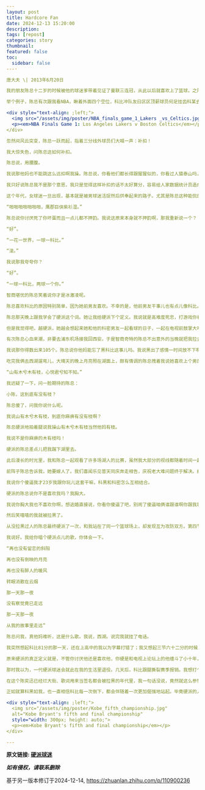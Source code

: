 ```yaml
---
layout: post
title: Hardcore Fan
date: 2024-12-13 15:20:00
description:
tags: [repost]
categories: story
thumbnail:
featured: false
toc:
  sidebar: false
---·

唐大夫 \| 2013年6月20日

我的朋友陈总十二岁的时候被他的球迷爹带着见证了曼联三连冠，从此以后就喜欢上了篮球。之所以第一自然段的转折这么奇特，是因为老牌科密陈总是个奇特的人。

举个例子，陈总有次跟我看NBA，瞅着外面四个空位，科比冲队友曰区区顶薪球员何足挂齿科某去去便回，于是一个人杀进低位，咣一声打铁。

<div style="text-align: ;left;">
  <img src="/assets/img/poster/NBA_finals_game_1_Lakers _vs_Celtics.jpg" alt="NBA Finals Game 1: Los Angeles Lakers v Boston Celtics" style="width: 300px; height: auto;">
  <p><em>NBA Finals Game 1: Los Angeles Lakers v Boston Celtics</em></p>
</div>

忽然间风云突变，陈总一跃而起，指着三分线外球员们大喊一声：补扣！

我大惊失色，问陈总这如何补扣。

陈总说，用腰腹。

我说那他妈也不能跳这么远扣啊我操。陈总说，你看他们都长得跟猩猩似的，你看过人猿泰山吗，人都一跳好几棵树呢。

我只好说陈总我不是那个意思，我只是觉得这样补扣的话不太好算分，容易给人家数据统计员造成一定的困扰。陈总翘起了两条美腿，撩了一下头发说我也觉得不太好算，那还是别勉强了吧。对，第二个奇特例子就是，陈总是个女的。

这个年代，女球迷一旦出现，基本就是被男球迷活捉然后供奉起来的路子。尤其是陈总这种能侃的女球迷，尤其是陈总这种黑丝范儿的女球迷，尤其是陈总这种心上有篮球胸口也有篮球的女球迷。陈总有段时间特别爱找我说话，因为据她说，我是仅有的对她没有非分之想的男球友。当时我义正言辞地否认，说我是觉得我身为一个科黑，这是我的信仰，与你共存尚且值得商榷，谈何交配？陈总大怒，晃着两颗篮球指着我说你必须共存，我不管我不管我就是不管。我说好好好，共存共存，那交配呢？喜上眉梢的陈总说你夸夸科比我就考虑一下和你交配的事情，你要深情，要真挚，还要引经据典。我想了下说：

“啪啪啪啪啪啪啪，鹰郡巨侠紫衫湿。”

陈总说你讨厌死了你坏蛋而且一点儿都不押韵。我说这原来本身就不押韵啊，那我重新说一个？

“好”。

“一花一世界，一球一科比。”

“滚。”

我说那我夸夸你？

“好”。

“一球一科比，两球一个你。”

智商堪忧的陈总笑着说你才是冰激凌呢。

陈总喜欢科比的原因特别简单，因为她前男友喜欢。不幸的是，他前男友干事儿也有点儿像科比。比方说出轨。陈总发现后伤心欲绝，俩月后终于忍不住找我哭诉，眼泪从鹅蛋脸上一直流到乳沟。我说小陈没事儿咱不哭我介绍器大活儿好的高富帅给你好不好。她婉拒了我，说非要跟我出去喝一顿，于是当晚非拉着我睡一张床的陈总哭了个地动山摇。那晚我什么事儿都没干，一是因为科黑科密水火不容，二是因为就算想容，喝多了的她夹着腿嘴还不停地跟我说我想他，女人身上一共就这俩地方能让我干事儿，她还全巧妙地防御了起来。

陈总那天晚上跟我学会了硬派这个词。她让我给硬派下个定义。我说就是高难度死忠，打游戏你看一般那种打一下就死了的都是硬派游戏。陈总说那你看我算硬派吗。我说凭你这身段去演A片应该算硬派，日一下就死了。然后当场发誓以后要变成硬派的陈总问我说，小唐啊你知道你为什么没女朋友吗。我说因为我长得丑，不像科比鹰郡人似月皓腕凝碳黑。陈总说不，因为你不喜欢科比。我说嘿卧槽你知道为什么你分手吗，因为你喜欢科比，你的人生最后会变成一场群P。陈总睁着没摘美瞳的眼睛问我说为什么。我说因为硬派的科比敢一个干五个。然后她嗷一声吐我一身。从那以后陈总就变成了一个硬派科密，连她男朋友的份儿都一起硬了，数据随便就能背出来，在张指导的带领下变成了一个动不动裁判草泥马你行你上啊的女人。

但是我觉得吧，越硬派，她越会想起来她和他的科密男友一起看球的日子，一起在电视前鼓掌大叫，一起在绝杀后拥抱，一起在满场MVP的声音中接吻的日子。只因为每次一个好球，陈总转过脸想亲，却发现旁边经常是念叨着“哎哟我操还真进了”的我，然后脱下拖鞋砸向电视。陈总感叹，世界上最远的距离，就是一个好球我还无法和你击掌相庆。我说不，世界上最远的距离应该是你把科巨侠的球衣当情趣内衣穿，然后你汉子一下就软了。硬派的陈总总爱和我念叨交易这件事，甚至已经跨界到了足球界。有一阵子，只会分析胸罩该买多大的她执意要求切尔西用托雷斯换贝克汉姆。我说你怎么能这么换呢，足球没有这么换的，而且就算能换，你也不要用一个妞换我人生偶像。陈总说为什么不能换，都是人生赢家。你看一个有钱有冠军长得帅，一个没怎么踢拿着钱就把冠军集齐了。我说你怎么不用范冰冰换郭德纲呢，都是名角儿。陈总说，因为这俩都不够硬派，一切交易都只能给硬派。比如说只有乔丹才能单换科比。我说去你妈的你科巨侠有交易否决权岂能让你如此轻易地换了。

有次陈总心血来潮，非要去浦东机场接我回西安。于是智商奇特的陈总不出意外的当晚就把我拉去杭州玩儿了。我俩在西湖那个外婆家排了两个小时的队，陈总感叹说这群人都是等着来上科比的吗。

我说那你得数出来105个。陈总说你他妈能忘了黑科比这事儿吗。我说黑出了感情一时间放不下啊。我一直想告诉她，其实我一点儿都不讨厌科比，我早在漫长的黑科时光中和科比结下了深厚的情谊，只有我们高端黑才能黑科比，低端黑敢来，我们就黑回去。可我一直开不了口，因为这听起来挺像表白的，但我对陈总又没什么意思，所以这事儿最后不了了之。

吃完我俩去西湖遛弯儿，大晴天的晚上月亮照在湖面上，颇有情调的陈总拽着我说她喜欢上个男的，要跟那男的表白，而且还要用古诗词。我说哎哟陈总你这是科密都要有文化了，来来来给我说哪一句古诗词。

“山有木兮木有枝，心悦君兮知不知。”

我迟疑了一下，问一脸期待的陈总：

小陈，这到底有没有枝？

陈总傻了，问我你说什么呢。

我说山有木兮木有枝，到底你麻痹有没有枝啊？

陈总硬派地拍着腿说我操山有木兮木有枝当然他妈有枝。

我说不是你麻痹的木有枝吗！

硬派的陈总差点儿把我踹下湖里去。

此后漫长的时光里，我和陈总一起观看了许多场湖人的比赛，虽然我大部分的视线都随着时间一起在陈总胸口汹涌的流逝了。我曾建议陈总赶紧找个男朋友，别一天就跟我们这些汉子混迹，你看你虽然遇人不淑，但是科比这么铁命中率还有百分之四十六，你撒个网命中率肯定也不低。陈总说那你是说我要把你们男人灌醉了以后上了再好吗，犯规加罚，罚球命中率也高点儿。我统一说你丫身为一个硬派球迷，确实不应该来些文雅的，就应该直接点。但我忘记陈总除了是个硬派球迷外，还是个女人。

前阵子陈总告诉我，她要嫁人了。我们喜闻乐见普天同庆奔走相告，庆祝老大难问题终于解决。结果正当我准备发表一番感言的时候，她说，你给我说一句你喜欢我我就不嫁了。我花了小半个小时才明白，原来山里那个木到底有没有枝一点都不重要。

我说你个傻逼我才23岁我跟你玩儿这套干嘛，科黑和科密怎么互相结合。

硬派的陈总说你不是喜欢我吗？我胸大。

我说你胸大我也不喜欢你啊，想逃婚直接说，你看你傻逼了吧，别闹了傻逼咱俩谁跟谁啊你跟我玩儿这套。

然后笑嘻嘻的我就被拉黑了。

从没拉黑过人的陈总最终硬派了一次，和我站在了同一个篮球场上，却发现互为攻防双方。第四节最后5秒，陈总持球，一个回合定胜负。显然我在最后哨响时刻被陈总干脆利落的隔扣了。我以为这事儿已经完了，结果还吹了个2+1。因为二十分钟后陈总给我打来电话，说你给我唱个歌吧，唱你最讨厌的乐队的你最喜欢的歌，就跟你讨厌科比但是还得给81分跪下一样。

我说好。我给你唱个硬派点儿的歌，你体会一下。

“再也没有留恋的斜阳

再也没有倒映的月亮

再也没有醉人的暖风

转眼消散在云烟

那一天那一夜

没有察觉竟已走远

那一天那一夜

从我的故事里走远”

陈总问我，真他妈难听，这是什么歌。我说，西湖。说完我就挂了电话。

我突然想起科比81分的那一天，还在上高中的我以为字幕打错了；我又想起三节六十二分的时候，我以为达拉斯只有四个人在场上；我想起09年10年我们一边下着注一边看着科巨侠虽千人吾往矣。

原来硬派的真正定义就是，不管你讨厌他还是喜欢他，你硬是和电视上论坛上的他缠斗了小十年，根本没离开过。

那时我以为，一代硬派球迷会就此在我的生活里退役。几天后，科比跟腿撕裂赛季报销。我想打个电话过去安慰一下陈总，可我觉得，硬派的陈总一定不会难受。那时我以为这就是结局了。可我没注意，陈总那个2+1，竟然只是和我打平。就像科比一样，你以为他完了，他总能站起来。你以为他老了，他还真敢接着铁。于是比赛就如此被拖入加时。过了一段日子，墨尔本开陈奕迅的演唱会，大半夜的我的电话响了我接起来，没有人讲话，只有那边演唱会的歌声，和一个女人一起唱歌的声音。我知道那是谁。那时我大概察觉到，我当初是喜欢她的，因为这么些年，我竟从未忘记过她的声音。但无奈开窍太晚，就算是科比也只能当尼克扬了。于是我就假装那是彩铃，一言不发等那首歌完。这次是她挂了电话。

在这个陈奕迅已经烂大街、歌词用来当签名都会被拉黑的年代里，我一句话没说，竟然就这么参悟透了那句话：“应该怎么爱可惜书里从没记载，终于摸出来但岁月却不回来”。就像他终于知道该把谁追回来，却已经丢掉的太多。我不知道她为什么去了墨尔本，我也不知道她现在是什么样，但我知道她一定在很开心地活着。

正如就算科黑如我，也一直相信科比每一次倒下，都会伴随着一次更加倔强地站起。毕竟硬派的人总要习惯人们在你的生活里来来往往，有人七进七出在你身上留下上百刀疤，有人一个回合把你斩于马下。而你依旧得站直了，接受MVP的高呼，纵使有时那听起来像是山海般呼啸的嘘声。

<div style="text-align: ;left;">
  <img src="/assets/img/poster/Kobe_fifth_championship.jpg"
  alt="Kobe Bryant's fifth and final championship"
  style="width: 300px; height: auto;">
  <p><em>Kobe Bryant's fifth and final championship</em></p>
</div>

---
```


**原文链接: [硬派球迷][link]**

**_如有侵权，请联系删除_**

基于另一版本修订于2024-12-14, https://zhuanlan.zhihu.com/p/110900236

[link]: https://github.com/ibeidou/ibeidou-articles/blob/eaa99dc0f4daad16bf06ba1c5e0cb14579a8a3ef/articles/%E3%80%90%E8%BF%87%E8%B7%AF%E4%BA%BA%E3%80%91%E7%A1%AC%E6%B4%BE%E7%90%83%E8%BF%B7/post.md
